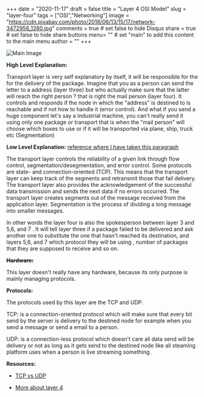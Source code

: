 +++
date = "2020-11-17"
draft = false
title = "Layer 4 OSI Model"
slug = "layer-four"
tags = ["OSI","Networking"]
image = "https://cdn.pixabay.com/photo/2018/06/13/15/17/network-3472956_1280.jpg"
comments = true	# set false to hide Disqus
share = true	# set false to hide share buttons
menu= ""		# set "main" to add this content to the main menu
author = ""
+++

![Main Image](https://stemjar.b-cdn.net/wp-content/uploads/2018/04/computer-networking-basics-696x464.jpg)

**High Level Explanation:**

Transport layer is very self explanatory by itself, it will be responsible for the for the delivery of the package. Imagine that you as a person can send the letter to a address (layer three) but who actually make sure that the latter will reach the right person ? that is right the mail person (layer four). It controls and responds if the node in which the "address" is destined to is reachable and if not how to handle it (error control). And what if you send a huge component let's say a industrial machine, you can't really send it using only one package or transport that is when the "mail person" will choose which boxes to use or if it will be transported via plane, ship, truck etc (Segmentation)

**Low Level Explanation:** [reference where I have taken this paragraph](https://en.wikipedia.org/wiki/OSI_model#Layer_4:_Transport_Layer)

The transport layer controls the reliability of a given link through flow control, segmentation/desegmentation, and error control. Some protocols are state- and connection-oriented (TCP). This means that the transport layer can keep track of the segments and retransmit those that fail delivery. The transport layer also provides the acknowledgement of the successful data transmission and sends the next data if no errors occurred. The transport layer creates segments out of the message received from the application layer. Segmentation is the process of dividing a long message into smaller messages.

In other words the layer four is also the spokesperson between layer 3 and 5,6, and 7 . It will tell layer three if a package failed to be delivered and ask another one to substitute the one that hasn't reached its destination, and layers 5,6, and 7 which protocol they will be using , number of packages that they are supposed to receive and so on.

**~~Hardware:~~**

This layer doesn't really have any hardware, because its only purpose is mainly managing protocols.

**Protocols:**

The protocols used by this layer are the TCP and UDP.

TCP: is a connection-oriented protocol which will make sure that every bit send by the server is delivery to the destined node for example when you send a message or send a email to a person.

UDP: is a connection-less protocol which doesn't care all data send will be delivery or not as long as it gets send to the destined node like all steaming platform uses when a person is live streaming something.

**Resources:**

- [TCP vs UDP](https://www.privateinternetaccess.com/blog/tcp-vs-udp-understanding-the-difference/#:~:text=TCP%20is%20a%20connection%2Doriented,a%20connection%20before%20sending%20data.)

- [More about layer 4](https://en.wikipedia.org/wiki/OSI_model#Layer_4:_Transport_Layer)
